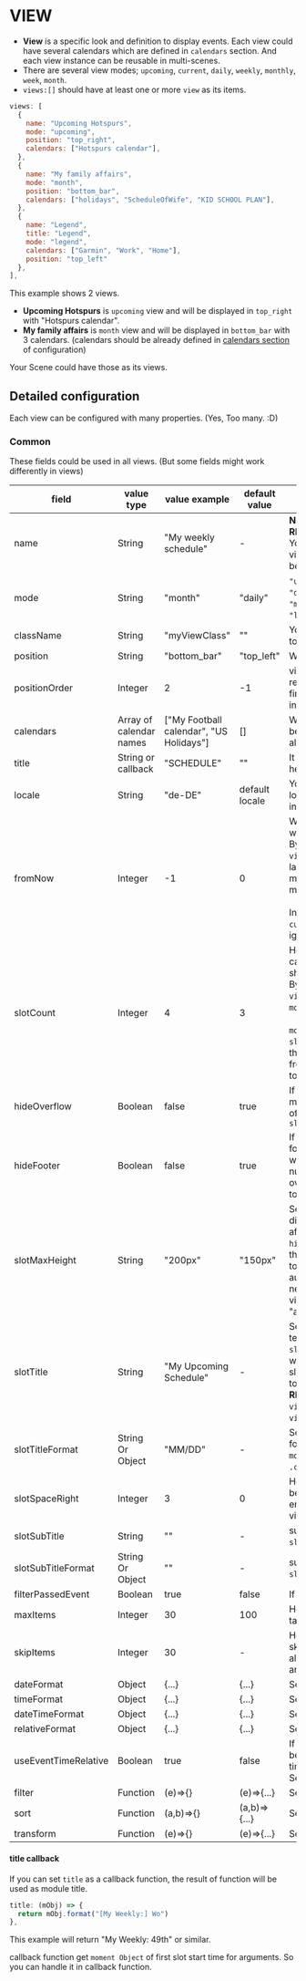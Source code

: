 # VIEW

- **View** is a specific look and definition to display events. Each view could have several calendars which are defined in `calendars` section. And each view instance can be reusable in multi-scenes.
- There are several view modes; `upcoming`, `current`, `daily`, `weekly`, `monthly`, `week`, `month`.
- `views:[]` should have at least one or more `view` as its items.

```js
views: [
  {
    name: "Upcoming Hotspurs",
    mode: "upcoming",
    position: "top_right",
    calendars: ["Hotspurs calendar"],
  },
  {
    name: "My family affairs",
    mode: "month",
    position: "bottom_bar",
    calendars: ["holidays", "ScheduleOfWife", "KID SCHOOL PLAN"],
  },
  {
    name: "Legend",
    title: "Legend",
    mode: "legend",
    calendars: ["Garmin", "Work", "Home"],
    position: "top_left"
  },
],
```

This example shows 2 views.

- **Upcoming Hotspurs** is `upcoming` view and will be displayed in `top_right` with "Hotspurs calendar".
- **My family affairs** is `month` view and will be displayed in `bottom_bar` with 3 calendars. (calendars should be already defined in [calendars section](Calendar.md) of configuration)

Your Scene could have those as its views.

## Detailed configuration

Each view can be configured with many properties. (Yes, Too many. :D)

### Common

These fields could be used in all views. (But some fields might work differently in views)

| field                | value type              | value example                           | default value  | memo                                                                                                                                                                                                                                          |
| -------------------- | ----------------------- | --------------------------------------- | -------------- |-----------------------------------------------------------------------------------------------------------------------------------------------------------------------------------------------------------------------------------------------|
| name                 | String                  | "My weekly schedule"                    | -              | **NOT REQUIRED BUT RECOMMENDED**<br/> You can specify specific view with this name. It will be used in `scene`.                                                                                                                               |
| mode                 | String                  | "month"                                 | "daily"        | `"upcoming"`, `"current"`, `"daily"`, `"weekly"`, `"monthly"`, `"week"`, `"month"`, `"legend"` are available.                                                                                                                                   |
| className            | String                  | "myViewClass"                           | ""             | You can adjust CSS class to this view.                                                                                                                                                                                                        |
| position             | String                  | "bottom_bar"                            | "top_left"     | Where to display this view.                                                                                                                                                                                                                   |
| positionOrder        | Integer                 | 2                                       | -1             | view order in position region. `-1`: last of region, `0`: first of region, Any positive integer like `2`: `n`th in region                                                                                                                     |
| calendars            | Array of calendar names | ["My Football calendar", "US Holidays"] | []             | Which calendar events will be shown in this view. For all calendars, just set to `[]`                                                                                                                                                         |
| title                | String or callback      | "SCHEDULE"                              | ""             | It will be used as module header title.                                                                                                                                                                                                       |
| locale               | String                  | "de-DE"                                 | default locale | You can apply specific locale to only this view instead default locale.                                                                                                                                                                       |
| fromNow              | Integer                 | -1                                      | 0              | When this view calendar will be start. <br> By example; in `view:monthly`, `-1` will be last month, `0` will be this month, `1` will be next month.<br/><br/>In view of `upcoming`, `current`, this value will be ignored.                    |
| slotCount            | Integer                 | 4                                       | 3              | How many periodic calendar slot will be shown. <br> By example; in `view:monthly`, `3` will show 3 `monthly` view slot. <br><br/>`mode:daily`, `fromNow:-1`, `slotCount:3` will be show three daily calendar slots from yesterday to tomorrow |
| hideOverflow         | Boolean                 | false                                   | true           | If events in slot are too many, you can hide some of events by this. Use with `slotMaxHeight`                                                                                                                                                 |
| hideFooter           | Boolean                 | false                                   | true           | If you want to hide the footer bar (e.g. week view, where it shows week number and count of overflowing items), set this to true                                                                                                              |
| slotMaxHeight        | String                  | "200px"                                 | "150px"        | Set your slot height to display events. It is affected when you set `hideOverflow`. If you want the height of the calendar to be adjusted automatically to the height needed (e.g. in week view), set this value to "auto".                   |
| slotTitle            | String                  | "My Upcoming Schedule"                  | -              | Set slot title with static text. This is prior than `slotTitleFormat`. If you want to display dynamic slot title by date, leave this to null or empty(`""`). <br/>**RECOMMENDED** only to `view:current` and `view:upcoming`.                 |
| slotTitleFormat      | String Or Object        | "MM/DD"                                 | -              | Set slot title by date. formatter of `.format()` of `moment.js` or object of `.calendar()` of `moment.js`                                                                                                                                     |
| slotSpaceRight       | Integer                 | 3                                       | 0              | How much space should be left on the right side of entries in week or month view                                                                                                                                                              |
| slotSubTitle         | String                  | ""                                      | -              | subtitle of slot. See `slotTitle` also.                                                                                                                                                                                                       |
| slotSubTitleFormat   | String Or Object        | ""                                      | -              | subtitle format of slot. See `slotTitleFormat` also.                                                                                                                                                                                          |
| filterPassedEvent    | Boolean                 | true                                    | false          | If event is passed, filter it.                                                                                                                                                                                                                |
| maxItems             | Integer                 | 30                                      | 100            | How many items will be targeted for this view.                                                                                                                                                                                                |
| skipItems            | Integer                 | 30                                      | -              | How many items should be skipt (e.g. cause they allready displays in another column).                                                                                                                                                         |
| dateFormat           | Object                  | {...}                                   | {...}          | See [Event Time](../Event-Time.md).                                                                                                                                                                                                           |
| timeFormat           | Object                  | {...}                                   | {...}          | See [Event Time](../Event-Time.md).                                                                                                                                                                                                           |
| dateTimeFormat       | Object                  | {...}                                   | {...}          | See [Event Time](../Event-Time.md).                                                                                                                                                                                                           |
| relativeFormat       | Object                  | {...}                                   | {...}          | See [Event Time](../Event-Time.md).                                                                                                                                                                                                           |
| useEventTimeRelative | Boolean                 | true                                    | false          | If true, relativeFormat will be used instead time/date/dateTimeFormat. See [Event Time](../Event-Time.md)                                                                                                                                     |
| filter               | Function                | (e)=>{}                                 | (e)=>{...}     | See [Filtering and Sorting](../Filtering-and-Sorting.md)                                                                                                                                                                                      |
| sort                 | Function                | (a,b)=>{}                               | (a,b)=>{...}   | See [Filtering and Sorting](../Filtering-and-Sorting.md)                                                                                                                                                                                      |
| transform            | Function                | (e)=>{}                                 | (e)=>{...}     | See [Filtering and Sorting](../Filtering-and-Sorting.md)                                                                                                                                                                                      |

#### title callback

If you can set `title` as a callback function, the result of function will be used as module title.

```js
title: (mObj) => {
  return mObj.format("[My Weekly:] Wo")
},
```

This example will return "My Weekly: 49th" or similar.

callback function get `moment Object` of first slot start time for arguments. So you can handle it in callback function.
